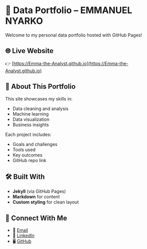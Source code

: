 # 📁 Data Portfolio – EMMANUEL NYARKO

Welcome to my personal data portfolio hosted with GitHub Pages!

## 🌐 Live Website
👉 [https://Emma-the-Analyst.github.io](https://Emma-the-Analyst.github.io)

## 📌 About This Portfolio

This site showcases my skills in:
- Data cleaning and analysis
- Machine learning
- Data visualization
- Business insights

Each project includes:
- Goals and challenges
- Tools used
- Key outcomes
- GitHub repo link

## 🛠️ Built With

- **Jekyll** (via GitHub Pages)
- **Markdown** for content
- **Custom styling** for clean layout

## 🔗 Connect With Me

- 📧 [Email](Nyarkoemmanuel@gmail.com)
- 💼 [LinkedIn](https://linkedin.com/in/yourprofile)
- 🖥️ [GitHub](https://github.com/yourusername)
